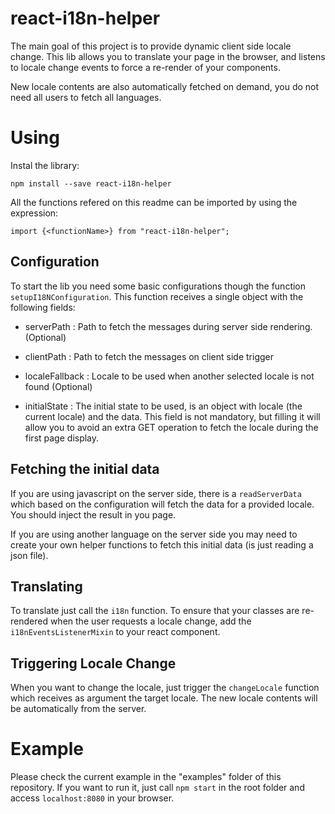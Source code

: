 # react-i18n-helper

The main goal of this project is to provide dynamic client side locale change. This lib allows you to translate your page in the browser, and listens to locale change events to force a re-render of your components.

New locale contents are also automatically fetched on demand, you do not need all users to fetch all languages.

# Using
Instal the library:

`npm install --save react-i18n-helper`

All the functions refered on this readme can be imported by using the expression:

`import {<functionName>} from "react-i18n-helper";`
## Configuration

To start the lib you need some basic configurations though the function `setupI18NConfiguration`. This function receives a single object with the following fields:
  - serverPath : Path to fetch the messages during server side rendering. (Optional)

  - clientPath : Path to fetch the messages on client side trigger

  - localeFallback : Locale to be used when another selected locale is not found (Optional)

  - initialState : The initial state to be used, is an object with locale (the current locale) and the data. This field is not mandatory, but filling it will allow you to avoid an extra GET operation to fetch the locale during the first page display.

## Fetching the initial data
If you are using javascript on the server side, there is a `readServerData` which based on the configuration will fetch the data for a provided locale. You should inject the result in you page.

If you are using another language on the server side you may need to create your own helper functions to fetch this initial data (is just reading a json file).

## Translating
To translate just call the `i18n` function. To ensure that your classes are re-rendered when the user requests a locale change, add the `i18nEventsListenerMixin` to your react component.

## Triggering Locale Change
When you want to change the locale, just trigger the `changeLocale` function which receives as argument the target locale. The new locale contents will be automatically from the server.

# Example
Please check the current example in the "examples" folder of this repository. If you want to run it, just call `npm start` in the root folder and access `localhost:8080` in your browser.
